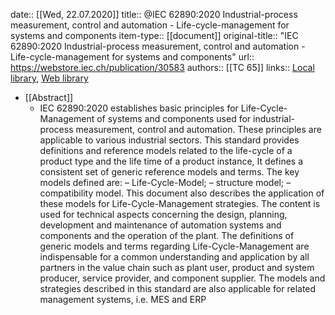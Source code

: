 date:: [[Wed, 22.07.2020]]
title:: @IEC 62890:2020 Industrial-process measurement, control and automation - Life-cycle-management for systems and components
item-type:: [[document]]
original-title:: "IEC 62890:2020 Industrial-process measurement, control and automation - Life-cycle-management for systems and components"
url:: https://webstore.iec.ch/publication/30583
authors:: [[TC 65]]
links:: [Local library](zotero://select/library/items/9L4UA44N), [Web library](https://www.zotero.org/users/6520516/items/9L4UA44N)

- [[Abstract]]
	- IEC 62890:2020 establishes basic principles for Life-Cycle-Management of systems and components used for industrial-process measurement, control and automation. These principles are applicable to various industrial sectors. This standard provides definitions and reference models related to the life-cycle of a product type and the life time of a product instance, It defines a consistent set of generic reference models and terms. The key models defined are:
	  – Life-Cycle-Model;
	  – structure model;
	  – compatibility model.
	  This document also describes the application of these models for Life-Cycle-Management strategies. The content is used for technical aspects concerning the design, planning, development and maintenance of automation systems and components and the operation of the plant.
	  The definitions of generic models and terms regarding Life-Cycle-Management are indispensable for a common understanding and application by all partners in the value chain such as plant user, product and system producer, service provider, and component supplier.
	  The models and strategies described in this standard are also applicable for related management systems, i.e. MES and ERP